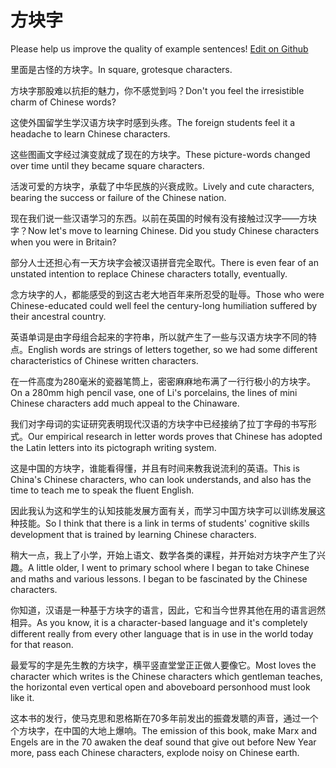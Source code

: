 # 方块字

Please help us improve the quality of example sentences! [Edit on Github](https://github.com/jiyushe/jiyu-example-sentence-source/blob/main/chinese/fangkuaizi.md)

<p><span class="chinese">里面是古怪的方块字。</span><span class="english">In square, grotesque characters.</span></p>

<p><span class="chinese">方块字那股难以抗拒的魅力，你不感觉到吗？</span><span class="english">Don't you feel the irresistible charm of Chinese words?</span></p>

<p><span class="chinese">这使外国留学生学汉语方块字时感到头疼。</span><span class="english">The foreign students feel it a headache to learn Chinese characters.</span></p>

<p><span class="chinese">这些图画文字经过演变就成了现在的方块字。</span><span class="english">These picture-words changed over time until they became square characters.</span></p>

<p><span class="chinese">活泼可爱的方块字，承载了中华民族的兴衰成败。</span><span class="english">Lively and cute characters, bearing the success or failure of the Chinese nation.</span></p>

<p><span class="chinese">现在我们说一些汉语学习的东西。以前在英国的时候有没有接触过汉字——方块字？</span><span class="english">Now let's move to learning Chinese. Did you study Chinese characters when you were in Britain?</span></p>

<p><span class="chinese">部分人士还担心有一天方块字会被汉语拼音完全取代。</span><span class="english">There is even fear of an unstated intention to replace Chinese characters totally, eventually.</span></p>

<p><span class="chinese">念方块字的人，都能感受的到这古老大地百年来所忍受的耻辱。</span><span class="english">Those who were Chinese-educated could well feel the century-long humiliation suffered by their ancestral country.</span></p>

<p><span class="chinese">英语单词是由字母组合起来的字符串，所以就产生了一些与汉语方块字不同的特点。</span><span class="english">English words are strings of letters together, so we had some different characteristics of Chinese written characters.</span></p>

<p><span class="chinese">在一件高度为280毫米的瓷器笔筒上，密密麻麻地布满了一行行极小的方块字。</span><span class="english">On a 280mm high pencil vase, one of Li's porcelains, the lines of mini Chinese characters add much appeal to the Chinaware.</span></p>

<p><span class="chinese">我们对字母词的实证研究表明现代汉语的方块字中已经接纳了拉丁字母的书写形式。</span><span class="english">Our empirical research in letter words proves that Chinese has adopted the Latin letters into its pictograph writing system.</span></p>

<p><span class="chinese">这是中国的方块字，谁能看得懂，并且有时间来教我说流利的英语。</span><span class="english">This is China's Chinese characters, who can look understands, and also has the time to teach me to speak the fluent English.</span></p>

<p><span class="chinese">因此我认为这和学生的认知技能发展方面有关，而学习中国方块字可以训练发展这种技能。</span><span class="english">So I think that there is a link in terms of students' cognitive skills development that is trained by learning Chinese characters.</span></p>

<p><span class="chinese">稍大一点，我上了小学，开始上语文、数学各类的课程，并开始对方块字产生了兴趣。</span><span class="english">A little older, I went to primary school where I began to take Chinese and maths and various lessons. I began to be fascinated by the Chinese characters.</span></p>

<p><span class="chinese">你知道，汉语是一种基于方块字的语言，因此，它和当今世界其他在用的语言迥然相异。</span><span class="english">As you know, it is a character-based language and it's completely different really from every other language that is in use in the world today for that reason.</span></p>

<p><span class="chinese">最爱写的字是先生教的方块字，横平竖直堂堂正正做人要像它。</span><span class="english">Most loves the character which writes is the Chinese characters which gentleman teaches, the horizontal even vertical open and aboveboard personhood must look like it.</span></p>

<p><span class="chinese">这本书的发行，使马克思和恩格斯在70多年前发出的振聋发聩的声音，通过一个个方块字，在中国的大地上爆响。</span><span class="english">The emission of this book, make Marx and Engels are in the 70 awaken the deaf sound that give out before New Year more, pass each Chinese characters, explode noisy on Chinese earth.</span></p>


